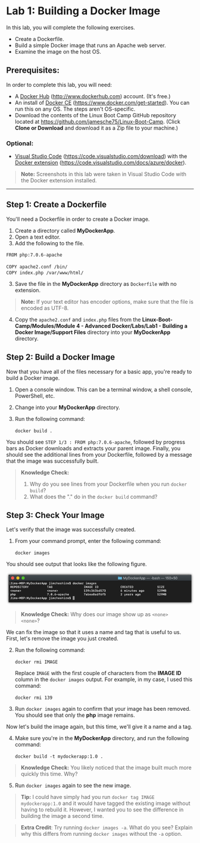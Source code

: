 # Lab 1: Building a Docker Image

In this lab, you will complete the following exercises.

* Create a Dockerfile.
* Build a simple Docker image that runs an Apache web server.
* Examine the image on the host OS.

## Prerequisites:
In order to complete this lab, you will need:

* A [Docker Hub](http://www.dockerhub.com) (http://www.dockerhub.com) account. (It's free.)
* An install of [Docker CE](https://www.docker.com/get-started) (https://www.docker.com/get-started). You can run this on any OS. The steps aren't OS-specific.
* Download the contents of the Linux Boot Camp GitHub repository located at https://github.com/jamesche75/Linux-Boot-Camp. (Click **Clone or Download** and download it as a Zip file to your machine.)

### Optional: ###
* [Visual Studio Code](https://code.visualstudio.com/download) (https://code.visualstudio.com/download) with the [Docker extension](https://code.visualstudio.com/docs/azure/docker) (https://code.visualstudio.com/docs/azure/docker).

> **Note:** Screenshots in this lab were taken in Visual Studio Code with the Docker extension installed.

---

## Step 1: Create a Dockerfile
You'll need a Dockerfile in order to create a Docker image.

1. Create a directory called **MyDockerApp**.
2. Open a text editor.
3. Add the following to the file.

```
FROM php:7.0.6-apache

COPY apache2.conf /bin/
COPY index.php /var/www/html/
```
3. Save the file in the **MyDockerApp** directory as ``Dockerfile`` with no extension. 

> **Note:** If your text editor has encoder options, make sure that the file is encoded as UTF-8.

4. Copy the ``apache2.conf`` and ``index.php`` files from the **Linux-Boot-Camp/Modules/Module 4 - Advanced Docker/Labs/Lab1 - Building a Docker Image/Support Files** directory into your **MyDockerApp** directory.

## Step 2: Build a Docker Image
Now that you have all of the files necessary for a basic app, you're ready to build a Docker image.

1. Open a console window. This can be a terminal window, a shell console, PowerShell, etc.
2. Change into your **MyDockerApp** directory.
3. Run the following command:

    ``docker build .``

You should see ``STEP 1/3 : FROM php:7.0.6-apache``, followed by progress bars as Docker downloads and extracts your parent image. Finally, you should see the additional lines from your Dockerfile, followed by a message that the image was successfully built.

> **Knowledge Check:** 
> 1. Why do you see lines from your Dockerfile when you run ``docker build``?
> 2. What does the "." do in the ``docker build`` command?

## Step 3: Check Your Image
Let's verify that the image was successfully created. 

1. From your command prompt, enter the following command:

   ``docker images``

You should see output that looks like the following figure.

![alt text](images/docker_images.png "Checking Docker Images")

> **Knowledge Check:** Why does our image show up as ``<none>     <none>``?

We can fix the image so that it uses a name and tag that is useful to us. First, let's remove the image you just created.

2. Run the following command:

   ``docker rmi IMAGE``

   Replace ``IMAGE`` with the first couple of characters from the **IMAGE ID** column in the ``docker images`` output. For example, in my case, I used this command:

   ``docker rmi 139``

3. Run ``docker images`` again to confirm that your image has been removed. You should see that only the **php** image remains.

Now let's build the image again, but this time, we'll give it a name and a tag.

4. Make sure you're in the **MyDockerApp** directory, and run the following command:

   ``docker build -t mydockerapp:1.0 .``

> **Knowledge Check:** You likely noticed that the image built much more quickly this time. Why?

5. Run ``docker images`` again to see the new image.

> **Tip:** I could have simply had you run ``docker tag IMAGE mydockerapp:1.0`` and it would have tagged the existing image without having to rebuild it. However, I wanted you to see the difference in building the image a second time.

> **Extra Credit**: Try running ``docker images -a``. What do you see? Explain why this differs from running ``docker images`` without the ``-a`` option.





